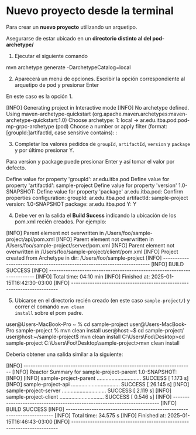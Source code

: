 # Nuevo proyecto desde la terminal

Para crear un **nuevo proyecto** utilizando un arquetipo.

<warning>

Asegurarse de estar ubicado en un **directorio distinto al del pod-archetype/**

</warning>

1. Ejecutar el siguiente comando

<code-block lang="console">mvn archetype:generate -DarchetypeCatalog=local
</code-block>

2. Aparecerá un menú de opciones. Escribir la opción correspondiente al arquetipo de <shortcut>pod</shortcut>
y presionar <shortcut>Enter</shortcut>

En este caso es la opción <shortcut>1</shortcut>.

<code-block lang="console">
[INFO] Generating project in Interactive mode
[INFO] No archetype defined. Using maven-archetype-quickstart (org.apache.maven.archetypes:maven-archetype-quickstart:1.0)
Choose archetype:
1: local -> ar.edu.itba.pod:pod-mp-grpc-archetype (pod)
Choose a number or apply filter (format: [groupId:]artifactId, case sensitive contains): : 
</code-block>

3. Completar los valores pedidos de <code>groupId</code>, <code>artifactId</code>, <code>version</code> y <code>package</code>
y por último presionar <shortcut>Y</shortcut>.

Para version y package puede presionar <shortcut>Enter</shortcut> y así tomar el valor por defecto.

<code-block lang="console">
Define value for property 'groupId': ar.edu.itba.pod
Define value for property 'artifactId': sample-project
Define value for property 'version' 1.0-SNAPSHOT: 
Define value for property 'package' ar.edu.itba.pod: 
Confirm properties configuration:
groupId: ar.edu.itba.pod
artifactId: sample-project
version: 1.0-SNAPSHOT
package: ar.edu.itba.pod
 Y: Y
</code-block>

4. Debe ver en la salida el **Build Sucess** indicando la ubicación de los pom.xml recién creados. Por ejemplo:

<code-block lang="console">
[INFO] Parent element not overwritten in /Users/foo/sample-project/api/pom.xml
[INFO] Parent element not overwritten in /Users/foo/sample-project/server/pom.xml
[INFO] Parent element not overwritten in /Users/foo/sample-project/client/pom.xml
[INFO] Project created from Archetype in dir: /Users/foo/sample-project
[INFO] ------------------------------------------------------------------------
[INFO] BUILD SUCCESS
[INFO] ------------------------------------------------------------------------
[INFO] Total time:  04:10 min
[INFO] Finished at: 2025-01-15T16:42:30-03:00
[INFO] ------------------------------------------------------------------------
</code-block>

5. Ubicarse en el directorio recién creado (en este caso <code>sample-project/</code>) 
y correr el comando <code>mvn clean install</code> sobre el pom padre.

<tabs>
    <tab id="macos-new-project" title="macOS">
        <code-block lang="console">
            user@Users-MacBook-Pro ~ % cd sample-project 
            user@Users-MacBook-Pro sample-project % mvn clean install
        </code-block>
    </tab>
    <tab id="linux-new-project" title="Linux">
        <code-block lang="console">
            user@host:~$ cd sample-project/
            user@host:~/sample-project$ mvn clean install
        </code-block>
    </tab>
    <tab id="windows-new-project" title="Windows">
        <code-block lang="console">
            C:\Users\Foo\Desktop>cd sample-project
            C:\Users\Foo\Desktop\sample-project>mvn clean install
        </code-block>
    </tab>
</tabs>

Debería obtener una salida similar a la siguiente:

<code-block lang="console">
[INFO] ------------------------------------------------------------------------
[INFO] Reactor Summary for sample-project-parent 1.0-SNAPSHOT:
[INFO]
[INFO] sample-project-parent .............................. SUCCESS [  1.173 s]
[INFO] sample-project-api ................................. SUCCESS [ 26.145 s]
[INFO] sample-project-server .............................. SUCCESS [  2.119 s]
[INFO] sample-project-client .............................. SUCCESS [  0.546 s]
[INFO] ------------------------------------------------------------------------
[INFO] BUILD SUCCESS
[INFO] ------------------------------------------------------------------------
[INFO] Total time:  34.575 s
[INFO] Finished at: 2025-01-15T16:46:43-03:00
[INFO] ------------------------------------------------------------------------
</code-block>
